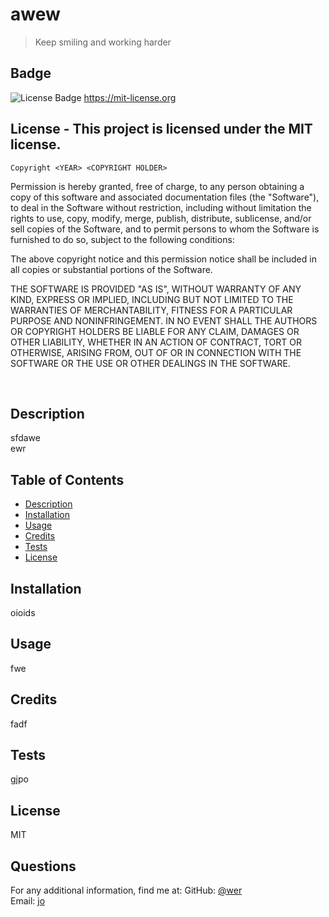 
  
  # awew
  
  > Keep smiling and working harder
  ## Badge
  ![License Badge](https://img.shields.io/badge/license-MIT-yellow.svg)
  https://mit-license.org
  ## License - This project is licensed under the MIT license.
    Copyright <YEAR> <COPYRIGHT HOLDER>

Permission is hereby granted, free of charge, to any person obtaining a copy of this software and associated documentation files (the "Software"), to deal in the Software without restriction, including without limitation the rights to use, copy, modify, merge, publish, distribute, sublicense, and/or sell copies of the Software, and to permit persons to whom the Software is furnished to do so, subject to the following conditions:

The above copyright notice and this permission notice shall be included in all copies or substantial portions of the Software.

THE SOFTWARE IS PROVIDED "AS IS", WITHOUT WARRANTY OF ANY KIND, EXPRESS OR IMPLIED, INCLUDING BUT NOT LIMITED TO THE WARRANTIES OF MERCHANTABILITY, FITNESS FOR A PARTICULAR PURPOSE AND NONINFRINGEMENT. IN NO EVENT SHALL THE AUTHORS OR COPYRIGHT HOLDERS BE LIABLE FOR ANY CLAIM, DAMAGES OR OTHER LIABILITY, WHETHER IN AN ACTION OF CONTRACT, TORT OR OTHERWISE, ARISING FROM, OUT OF OR IN CONNECTION WITH THE SOFTWARE OR THE USE OR OTHER DEALINGS IN THE SOFTWARE.



    
  <br>

  ## Description
  sfdawe
  <br>
  ewr
  <br>

  ## Table of Contents
  - [Description](#)
  - [Installation](#installation)
  - [Usage](#usage)
  - [Credits](#credits)
  - [Tests](#tests)
  - [License](#license)

  ## Installation
  oioids

  ## Usage
  fwe

  ## Credits
  fadf
  
  ## Tests
  gjpo

  ## License
  MIT
  

  ## Questions
  For any additional information, find me at:
  GitHub: [@wer](https://github.com/wer)
  <br>
  Email: [jo](mailto:jo)


  
